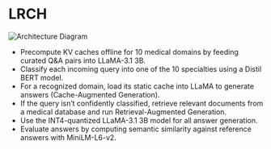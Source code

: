 # LRCH

![Architecture Diagram](https://github.com/user-attachments/assets/09d6439d-4d7d-46c6-be69-6a2535d21a29)


- Precompute KV caches offline for 10 medical domains by feeding curated Q&A pairs into LLaMA-3.1 3B.  
- Classify each incoming query into one of the 10 specialties using a Distil BERT model.  
- For a recognized domain, load its static cache into LLaMA to generate answers (Cache-Augmented Generation).  
- If the query isn’t confidently classified, retrieve relevant documents from a medical database and run Retrieval-Augmented Generation.  
- Use the INT4-quantized LLaMA-3.1 3B model for all answer generation.  
- Evaluate answers by computing semantic similarity against reference answers with MiniLM-L6-v2.  
